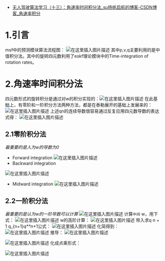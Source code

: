- [无人驾驶算法学习（十三）：角速率时间积分法_su扬帆启航的博客-CSDN博客_角速率积分](https://blog.csdn.net/orange_littlegirl/article/details/103216243)

# 1.引言

msf中的预测模块算法流程图：
![在这里插入图片描述](https://img-blog.csdnimg.cn/2019112317081850.jpg?x-oss-process=image/watermark,type_ZmFuZ3poZW5naGVpdGk,shadow_10,text_aHR0cHM6Ly9ibG9nLmNzZG4ubmV0L29yYW5nZV9saXR0bGVnaXJs,size_16,color_FFFFFF,t_70)
其中p,v,q主要利用的是中值积分法。其中的旋转四元数利用了eskf理论模块中的Time-integration of rotation rates。

# 2.角速率时间积分法

四元数形式的旋转积分是通过对w的积分实现的：![在这里插入图片描述](https://img-blog.csdnimg.cn/20191123172638414.PNG)
在此基础上，有零阶和一阶积分方法两种方法，都是在泰勒展开的基础上发展来的：
![在这里插入图片描述](https://img-blog.csdnimg.cn/20191123173007822.PNG)
上述qn的连续导数很容易通过反复应用四元数导数的表达式得：
![在这里插入图片描述](https://img-blog.csdnimg.cn/20191123173104587.PNG)

## 2.1零阶积分法

*最重要的是人为w的导数为0*

- Forward integration
  ![在这里插入图片描述](https://img-blog.csdnimg.cn/20191123173959582.PNG)
- Backward integration

![在这里插入图片描述](https://img-blog.csdnimg.cn/20191123174124527.PNG)

- Midward integration
  ![在这里插入图片描述](https://img-blog.csdnimg.cn/20191123174154666.PNG)

## 2.2一阶积分法

*最重要的是认为w的一阶导数可以计算*
![在这里插入图片描述](https://img-blog.csdnimg.cn/20191125093028200.PNG)
计算`中间` w，用下式：
![在这里插入图片描述](https://img-blog.csdnimg.cn/20191125093234994.PNG)
w的高阶计算：
![在这里插入图片描述](https://img-blog.csdnimg.cn/20191125123307831.PNG)
带入求q n + 1 q_{n+1}*q**n*+1​公式：
![在这里插入图片描述](https://img-blog.csdnimg.cn/20191125123811535.PNG?x-oss-process=image/watermark,type_ZmFuZ3poZW5naGVpdGk,shadow_10,text_aHR0cHM6Ly9ibG9nLmNzZG4ubmV0L29yYW5nZV9saXR0bGVnaXJs,size_16,color_FFFFFF,t_70)
化简得到：
![在这里插入图片描述](https://img-blog.csdnimg.cn/20191125123935516.PNG)
推导：
![在这里插入图片描述](https://img-blog.csdnimg.cn/20191125140826966.PNG?x-oss-process=image/watermark,type_ZmFuZ3poZW5naGVpdGk,shadow_10,text_aHR0cHM6Ly9ibG9nLmNzZG4ubmV0L29yYW5nZV9saXR0bGVnaXJs,size_16,color_FFFFFF,t_70)

![在这里插入图片描述](https://img-blog.csdnimg.cn/20191125140920442.PNG)
化成点乘形式：

![在这里插入图片描述](https://img-blog.csdnimg.cn/20191125141130831.PNG)